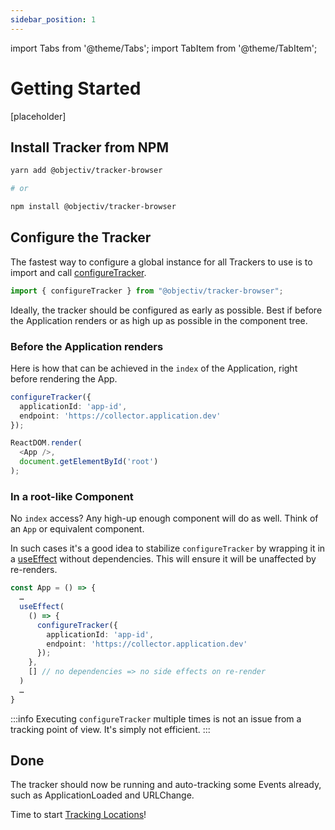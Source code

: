 ```yaml
---
sidebar_position: 1
---
```


import Tabs from '@theme/Tabs';
import TabItem from '@theme/TabItem';


# Getting Started

[placeholder]

## Install Tracker from NPM

```bash
yarn add @objectiv/tracker-browser

# or 

npm install @objectiv/tracker-browser
```

## Configure the Tracker

The fastest way to configure a global instance for all Trackers to use is to import and call [configureTracker](/tracking/api-reference/general/configureTracker.md).

```typescript
import { configureTracker } from "@objectiv/tracker-browser";
```

Ideally, the tracker should be configured as early as possible. Best if before the Application renders or as high up as possible in the component tree.

### Before the Application renders
Here is how that can be achieved in the `index` of the Application, right before rendering the App.

```typescript
configureTracker({
  applicationId: 'app-id',
  endpoint: 'https://collector.application.dev'
});

ReactDOM.render(
  <App />,
  document.getElementById('root')
);
```

### In a root-like Component
No `index` access? Any high-up enough component will do as well. Think of an `App` or equivalent component.

In such cases it's a good idea to stabilize `configureTracker` by wrapping it in a [useEffect](https://reactjs.org/docs/hooks-effect.html#tip-optimizing-performance-by-skipping-effects) without dependencies. This will ensure it will be unaffected by re-renders.

```typescript
const App = () => {
  …
  useEffect(
    () => {
      configureTracker({
        applicationId: 'app-id',
        endpoint: 'https://collector.application.dev'
      });
    },
    [] // no dependencies => no side effects on re-render
  )
  …
}
```

:::info
Executing `configureTracker` multiple times is not an issue from a tracking point of view. It's simply not efficient.
:::

## Done
The tracker should now be running and auto-tracking some Events already, such as ApplicationLoaded and URLChange.

Time to start [Tracking Locations](/tracking/how-to-guides/tracking-locations.md)!
